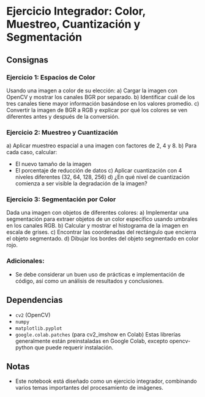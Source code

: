 # Ejercicio Integrador: Color, Muestreo, Cuantización y Segmentación

## Consignas 
### Ejercicio 1: Espacios de Color
Usando una imagen a color de su elección:
a) Cargar la imagen con OpenCV y mostrar los canales BGR por separado. 
b) Identificar cuál de los tres canales tiene mayor información basándose en los valores promedio. 
c) Convertir la imagen de BGR a RGB y explicar por qué los colores se ven diferentes antes y después de la conversión.

### Ejercicio 2: Muestreo y Cuantización
a) Aplicar muestreo espacial a una imagen con factores de 2, 4 y 8. 
b) Para cada caso, calcular:
* El nuevo tamaño de la imagen
* El porcentaje de reducción de datos 
c) Aplicar cuantización con 4 niveles diferentes (32, 64, 128, 256) 
d) ¿En qué nivel de cuantización comienza a ser visible la degradación de la imagen?

### Ejercicio 3: Segmentación por Color
Dada una imagen con objetos de diferentes colores:
a) Implementar una segmentación para extraer objetos de un color específico usando umbrales en los canales RGB. 
b) Calcular y mostrar el histograma de la imagen en escala de grises. 
c) Encontrar las coordenadas del rectángulo que encierra el objeto segmentado. 
d) Dibujar los bordes del objeto segmentado en color rojo.

### Adicionales:
* Se debe considerar un buen uso de prácticas e implementación de código, así como un análisis de resultados y conclusiones.

## Dependencias
* `cv2` (OpenCV)
* `numpy`
* `matplotlib.pyplot`
* `google.colab.patches` (para cv2_imshow en Colab)
Estas librerías generalmente están preinstaladas en Google Colab, excepto opencv-python que puede requerir instalación.

## Notas
* Este notebook está diseñado como un ejercicio integrador, combinando varios temas importantes del procesamiento de imágenes.
